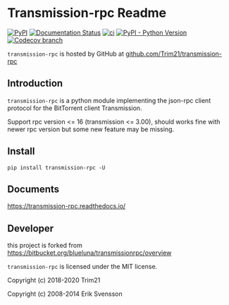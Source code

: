 # Transmission-rpc Readme

[![PyPI](https://img.shields.io/pypi/v/transmission-rpc)](https://pypi.org/project/transmission-rpc/)
[![Documentation Status](https://readthedocs.org/projects/transmission-rpc/badge/)](https://transmission-rpc.readthedocs.io/)
[![ci](https://github.com/Trim21/transmission-rpc/workflows/ci/badge.svg)](https://github.com/Trim21/transmission-rpc/actions)
[![PyPI - Python Version](https://img.shields.io/pypi/pyversions/transmission-rpc)](https://pypi.org/project/transmission-rpc/)
[![Codecov branch](https://img.shields.io/codecov/c/github/Trim21/transmission-rpc/master)](https://codecov.io/gh/Trim21/transmission-rpc/branch/master)

`transmission-rpc` is hosted by GitHub at [github.com/Trim21/transmission-rpc](https://github.com/Trim21/transmission-rpc)

## Introduction

`transmission-rpc` is a python module implementing the json-rpc client protocol for the BitTorrent client Transmission.

Support rpc version <= 16 (transmission <= 3.00),
should works fine with newer rpc version but some new feature may be missing.

## Install

```console
pip install transmission-rpc -U
```

## Documents

<https://transmission-rpc.readthedocs.io/>

## Developer

this project is forked from https://bitbucket.org/blueluna/transmissionrpc/overview

`transmission-rpc` is licensed under the MIT license.

Copyright (c) 2018-2020 Trim21

Copyright (c) 2008-2014 Erik Svensson
